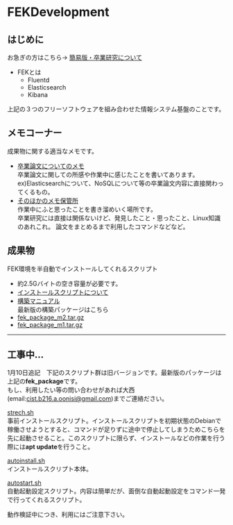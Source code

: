 # FEKDevelopment
## はじめに
お急ぎの方はこちら→
[簡易版・卒業研究について](./etc/about_sotsuron.md)
- FEKとは
  - Fluentd
  - Elasticsearch
  - Kibana  

上記の３つのフリーソフトウェアを組み合わせた情報システム基盤のことです。
## メモコーナー
成果物に関する適当なメモです。
- [卒業論文についてのメモ](./MEMO.md)  
卒業論文に関しての所感や作業中に感じたことを書いてあります。  
ex)Elasticsearchについて、NoSQLについて等の卒業論文内容に直接関わってくるもの。
- [そのほかのメモ保管所](./tech)  
作業中にふと思ったことを書き溜めいく場所です。  
卒業研究には直接は関係ないけど、発見したこと・思ったこと、Linux知識のあれこれ。
論文をまとめるまで利用したコマンドなどなど。

## 成果物  
FEK環境を半自動でインストールしてくれるスクリプト  
- 約2.5Gバイトの空き容量が必要です。  
- [インストールスクリプトについて](./About_InstallScript.md)  
- [構築マニュアル](./manual.md)  
最新版の構築パッケージはこちら
- [fek_package_m2.tar.gz](./fek_package_m2.tar.gz)  
- [fek_package_m1.tar.gz](./fek_package_m1.tar.gz)

---

## 工事中...

1月10日追記　下記のスクリプト群は旧バージョンです。最新版のパッケージは上記の**fek_package**です。  
もし、利用したい等の問い合わせがあれば大西(email:cist.b216.a.oonisi@gmail.com)までご連絡ださい。  

[strech.sh](./strech.sh)  
事前インストールスクリプト。インストールスクリプトを初期状態のDebianで稼働させようとすると、コマンドが足りずに途中で停止してしまうためこちらを先に起動させること。このスクリプトに限らず、インストールなどの作業を行う際には**apt update**を行うこと。  
  
[autoinstall.sh](./autoinstall.sh)  
インストールスクリプト本体。  
  
[autostart.sh](./autostart.sh)  
自動起動設定スクリプト。内容は簡単だが、面倒な自動起動設定をコマンド一発で行ってくれるスクリプト。  

動作検証中につき、利用にはご注意下さい。  
